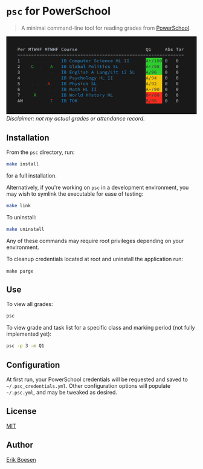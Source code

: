 # `psc` for PowerSchool
> A minimal command-line tool for reading grades from [PowerSchool](https://www.powerschool.com/).

![Sample screenshot](screenshot.png)
_Disclaimer: not my actual grades or attendance record._

## Installation
From the `psc` directory, run:
```sh
make install
```
for a full installation.

Alternatively, if you're working on `psc` in a development environment, you may wish to symlink the executable for ease of testing:
```sh
make link
```
To uninstall:
```sh
make uninstall
```
Any of these commands may require root privileges depending on your environment.

To cleanup credentials located at root and uninstall the application run:

`make purge`

## Use
To view all grades:
```sh
psc
```
To view grade and task list for a specific class and marking period (not fully implemented yet):
```sh
psc -p 3 -m Q1
```

## Configuration
At first run, your PowerSchool credentials will be requested and saved to `~/.psc_credentials.yml`. Other configuration options will populate `~/.psc.yml`, and may be tweaked as desired.

## License
[MIT](LICENSE)

## Author
[Erik Boesen](https://github.com/ErikBoesen)
